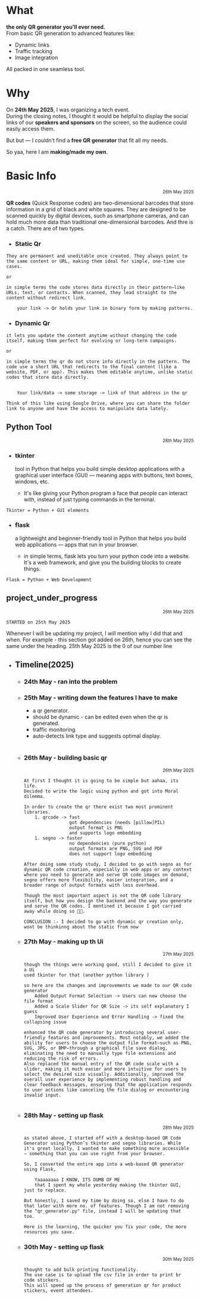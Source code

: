 # What

**the only QR generator you'll ever need.**  
From basic QR generation to advanced features like:

- Dynamic links  
- Traffic tracking  
- Image integration  

All packed in one seamless tool.


# Why

On **24th May 2025**, I was organizing a tech event.  
During the closing notes, I thought it would be helpful to display the social links of our **speakers and sponsors** on the screen, so the audience could easily access them.

But but — I couldn’t find a **free QR generator** that fit all my needs.

So yaa, here I am **making/made my own**.

# Basic Info 
<p align="right"><sub>26th May 2025</sub></p>

**QR codes** (Quick Response codes) are two-dimensional barcodes that store information in a grid of black and white squares. They are designed to be scanned quickly by digital devices, such as smartphone cameras, and can hold much more data than traditional one-dimensional barcodes. And thre is a catch. There are of two types.

- ### Static Qr
```
They are permanent and uneditable once created. They always point to the same content or URL, making them ideal for simple, one-time use cases.

or

in simple terms the code stores data directly in their pattern—like URLs, text, or contacts. When scanned, they lead straight to the content without redirect link.

    your link -> Qr holds your link in binary form by making patterns.
```
- ### Dynamic Qr
```
it lets you update the content anytime without changing the code itself, making them perfect for evolving or long-term campaigns.

or

in simple terms the qr do not store info directly in the pattern. The code use a short URL that redirects to the final content (like a website, PDF, or app). This makes them editable anytime, unlike static codes that store data directly.


    Your link/data -> some storage -> link of that address in the qr

Think of this like using Google Drive, where you can share the folder link to anyone and have the access to manipulate data lately.
```
## Python Tool
<p align="right"><sub>28th May 2025</sub></p>

- ### tkinter
    tool in Python that helps you build simple desktop applications with a graphical user interface (GUI) — meaning apps with buttons, text boxes, windows, etc. 
    
    - It's like giving your Python program a face that people can interact with, instead of just typing commands in the terminal.

```
Tkinter = Python + GUI elements
```
- ### flask 
    a lightweight and beginner-friendly tool in Python that helps you build web applications — apps that run in your browser.

    - in simple terms, flask lets you turn your python code into a website. It's a web framework, and give you the building blocks to create things.
```
Flask = Python + Web Development
```

## project_under_progress
<p align="right"><sub>26th May 2025</sub></p>

    STARTED on 25th May 2025

Whenever I will be updating my project, I will mention why I did that and when. For example - this section got added on 26th, hence you can see the same under the heading. 25th May 2025 is the 0 of our number line

- ## Timeline(2025)
    - ### 24th May - ran into the problem
    - ### 25th May - writing down the features I have to make
        - a qr generator.
        - should be dynamic - can be edited even when the qr is generated.
        - traffic monitoring.
        - auto-detects link type and suggests optimal display.
        <br>
    - ### 26th May - building basic qr
        <p align="right"><sub>26th May 2025</sub></p>

        ```
        At first I thought it is going to be simple but aahaa, its life.
        Decided to write the logic using python and got into Moral dilemma.

        In order to create the qr there exist two most prominent libraries. 
            1. qrcode -> fast
                         got dependencies (needs [pillow]PIL)
                         output format is PNG
                         and supports logo embedding
            1. segno -> faster
                         no dependencies (pure python)
                         output formats are PNG, SVG and PDF
                         does not support logo embedding

        After doing some study study, I decided to go with segno as for dynamic QR code creation, especially in web apps or any context where you need to generate and serve QR code images on demand, segno offers more flexibility, easier integration, and a broader range of output formats with less overhead.

        Though the most important aspect is not the QR code library itself, but how you design the backend and the way you generate and serve the QR codes. I mentined it because I got carried away while doing so 🙌😗. 

        CONCLUSION :- I decided to go with dynamic qr creation only, wont be thinkinng about the static from now
        ```

    - ### 27th May - making up th Ui
        <p align="right"><sub>27th May 2025</sub></p>
        
        ```
        though the things were working good, still I decided to give it a Ui 
        used tkinter for that (another python library )

        so here are the changes and improvements we made to our QR code generator
            Added Output Format Selection -> Users can now choose the file format
            Added a Scale Slider for QR Size -> its self explanatory I guess
            Improved User Experience and Error Handling -> fixed the collapsing issue 

        enhanced the QR code generator by introducing several user-friendly features and improvements. Most notably, we added the ability for users to choose the output file format—such as PNG, SVG, JPG, or BMP—through a graphical file save dialog, eliminating the need to manually type file extensions and reducing the risk of errors.
        Also replaced the manual entry of the QR code scale with a slider, making it much easier and more intuitive for users to select the desired size visually. Additionally, improved the overall user experience by implementing robust handling and clear feedback messages, ensuring that the application responds to user actions like canceling the file dialog or encountering invalid input.
            
        ```
    - ### 28th May - setting up flask
        <p align="right"><sub>28th May 2025</sub></p>
        
        ```
        as stated above, I started off with a desktop-based QR Code Generator using Python’s tkinter and segno libraries. While it's great locally, I wanted to make something more accessible — something that you can use right from your browser.

        So, I converted the entire app into a web-based QR generator using Flask, 

            Yaaaaaaaa I KNOW, ITS DUMB OF ME
            that I spent my whole yesterday making the tkinter GUI, just to replace.

        But honestly, I saved my time by doing so, else I have to do that later with more no. of features. Though I am not removing the "qr_generator.py" file, instead I will be updating that too.  

        Here is the learning, the quicker you fix your code, the more resources you save.
        ```
    - ### 30th May - setting up flask
        <p align="right"><sub>30th May 2025</sub></p>
        
        ```
        thought to add bulk printing functionality. 
        The use case is to upload the csv file in order to print br code stickers.
        This will speed up the process of generation qr for product stickers, event attendees.
        ```